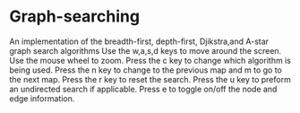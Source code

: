 # Graph-searching
An implementation of the breadth-first, depth-first, Djikstra,and A-star graph search algorithms
Use the w,a,s,d keys to move around the screen. Use the mouse wheel to zoom.
Press the c key to change which algorithm is being used.
Press the n key to change to the previous map and m to go to the next map.
Press the r key to reset the search.
Press the u key to preform an undirected search if applicable.
Press e to toggle on/off the node and edge information.
